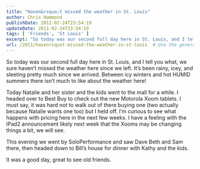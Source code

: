 ```yaml
---
title: "Haven&rsquo;t missed the weather in St. Louis"
author: Chris Hammond
publishDate: 2011-02-24T23:54:19
updateDate: 2011-02-24T23:54:19
tags: [ 'Friends', 'St Louis' ]
excerpt: "So today was our second full day here in St. Louis, and I tell you what, we sure haven’t missed the weather here since we left. It’s been rainy, icey, and sleeting pretty much since we arrived. Between icy winters and hot HUMID summers there isn’t much to like about the weather here!  Today Natalie and her sister and the kids went to the mall for a while. I headed over to Best Buy to check out the new Motorola Xoom tablets. I must say, it was hard not to walk out of there buying one (two actually because Natalie wants one too) but I held off. I’m curious to see what happens with pricing here in the next few weeks. I have a feeling with the IPad2 announcement likely next week that the Xooms may be changing things a bit, we will see.  This evening we went by SoloPerformance and saw Dave Beth and Sam there, then headed down to Bill’s house for dinner with Kathy and the kids.  It was a good day, great to see old friends."
url: /2011/havenrsquot-missed-the-weather-in-st-louis  # Use the generated URL with year
---
```

<p>So today was our second full day here in St. Louis, and I tell you what, we sure haven’t missed the weather here since we left. It’s been rainy, icey, and sleeting pretty much since we arrived. Between icy winters and hot HUMID summers there isn’t much to like about the weather here!</p>  <p>Today Natalie and her sister and the kids went to the mall for a while. I headed over to Best Buy to check out the new Motorola Xoom tablets. I must say, it was hard not to walk out of there buying one (two actually because Natalie wants one too) but I held off. I’m curious to see what happens with pricing here in the next few weeks. I have a feeling with the IPad2 announcement likely next week that the Xooms may be changing things a bit, we will see.</p>  <p>This evening we went by SoloPerformance and saw Dave Beth and Sam there, then headed down to Bill’s house for dinner with Kathy and the kids.</p>  <p>It was a good day, great to see old friends.</p>
